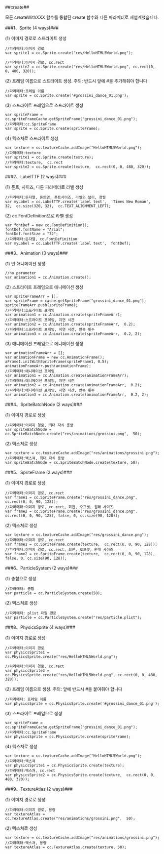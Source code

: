 ##create##

모든 createWithXXX 함수를 통합된 create 함수와 다른 파라메터로 재설계했습니다.

###1、Sprite (4 ways)###

(1) 이미지 경로로 스프라이트 생성

    //파라메터:이미지 경로
    var sprite1 = cc.Sprite.create("res/HelloHTML5World.png");

    //파라메터:이미지 경로, cc.rect
    var sprite2 = cc.Sprite.create("res/HelloHTML5World.png", cc.rect(0, 0, 480, 320));

(2) 프레임 이름으로 스프라이트 생성. 주의: 반드시 앞에 #을 추가해줘야 합니다

    //파라메터:프레임 이름
    var sprite = cc.Sprite.create('#grossini_dance_01.png');

(3) 스프라이트 프레임으로 스프라이트 생성

    var spriteFrame = cc.spriteFrameCache.getSpriteFrame("grossini_dance_01.png");
    //파라메터:cc.SpriteFrame
    var sprite = cc.Sprite.create(spriteFrame);

(4) 텍스쳐로 스프라이트 생성

    var texture = cc.textureCache.addImage("HelloHTML5World.png");
    //파라메터:texture
    var sprite1 = cc.Sprite.create(texture);
    //파라메터:texture,  cc.rect
    var sprite2 = cc.Sprite.create(texture,  cc.rect(0, 0, 480, 320));

###2、LabelTTF (2 ways)###

(1) 폰트, 사이즈, 다른 파라메터로 라벨 생성

    //파라메터:문자열, 폰트명, 폰트사이즈, 라벨의 넓이, 정렬
    var myLabel = cc.LabelTTF.create('label text',  'Times New Roman',  32,  cc.size(320, 32),  cc.TEXT_ALIGNMENT_LEFT);

(2) cc.FontDefinition으로 라벨 생성

    var fontDef = new cc.FontDefinition();
    fontDef.fontName = "Arial";
    fontDef.fontSize = "32";
    //파라메터:문자열, cc.FontDefinition
    var myLabel = cc.LabelTTF.create('label text',  fontDef);

###3、Animation (3 ways)###

(1) 빈 애니메이션 생성

    //no parameter
    var animation1 = cc.Animation.create();

(2) 스프라이트 프레임으로 애니메이션 생성

    var spriteFrameArr = [];
    var spriteFrame = cache.getSpriteFrame("grossini_dance_01.png");
    spriteFrameArr.push(spriteFrame);
    //파라메터:스프라이트 프레임
    var animation1 = cc.Animation.create(spriteFrameArr);
    //파라메터:스프라이트 프레임, 지연 시간
    var animation2 = cc.Animation.create(spriteFrameArr,  0.2);
    //파라메터:스프라이트 프레임, 지연 시간, 반복 횟수
    var animation3 = cc.Animation.create(spriteFrameArr,  0.2, 2);

(3) 애니메이션 프레임으로 에니메이션 생성

    var animationFrameArr = [];
    var animationFrame = new cc.AnimationFrame();
    aFrame1.initWithSpriteFrame(spriteFrame1, 0.5);
    animationFrameArr.push(animationFrame);
    //파라메터:애니메이션 프레임
    var animation1 = cc.Animation.create(animationFrameArr);
    //파라메터:애니메이션 프레임, 지연 시간
    var animation2 = cc.Animation.create(animationFrameArr,  0.2);
    //파라메터:애니메이션 프레임, 지연 시간, 반복 횟수
    var animation3 = cc.Animation.create(animationFrameArr,  0.2, 2);

###4、SpriteBatchNode (2 ways)###

(1) 이미지 경로로 생성

    //파라메터:이미지 경로, 최대 자식 용량
    var spriteBatchNode = cc.SpriteBatchNode.create("res/animations/grossini.png",  50);

(2) 텍스쳐로 생성

    var texture = cc.textureCache.addImage("res/animations/grossini.png");
    //파라메터:텍스쳐, 최대 자식 용량
    var spriteBatchNode = cc.SpriteBatchNode.create(texture, 50);

###5、SpriteFrame (2 ways)###

(1) 이미지 경로로 생성

    //파라메터:이미지 경로, cc.rect
    var frame1 = cc.SpriteFrame.create("res/grossini_dance.png", cc.rect(0, 0, 90, 128));
    //파라메터:이미지 경로, cc.rect, 회전, 오프셋, 원래 사이즈
    var frame2 = cc.SpriteFrame.create("res/grossini_dance.png", cc.rect(0, 0, 90, 128), false, 0, cc.size(90, 128));

(2) 텍스쳐로 생성

    var texture = cc.textureCache.addImage("res/grossini_dance.png");
    //파라메터:이미지 경로, cc.rect
    var frame1 = cc.SpriteFrame.create(texture,  cc.rect(0, 0, 90, 128));
    //파라메터:이미지 경로, cc.rect, 회전, 오프셋, 원래 사이즈
    var frame2 = cc.SpriteFrame.create(texture,  cc.rect(0, 0, 90, 128), false, 0, cc.size(90, 128));

###6、ParticleSystem (2 ways)###

(1) 총합으로 생성

    //파라메터: 총합
    var particle = cc.ParticleSystem.create(50);
    
(2) 텍스쳐로 생성

    //파라메터: plist 파일 경로
    var particle = cc.ParticleSystem.create("res/particle.plist");

###8、PhysicsSprite (4 ways)###

(1) 이미지 경로로 생성

    //파라메터:이미지 경로
    var physicsSprite1 = cc.PhysicsSprite.create("res/HelloHTML5World.png");

    //파라메터:이미지 경로, cc.rect
    var physicsSprite2 = cc.PhysicsSprite.create("res/HelloHTML5World.png", cc.rect(0, 0, 480, 320));

(2) 프레임 이름으로 생성. 주의: 앞에 반드시 #을 붙여줘야 합니다

    //파라메터: 프레임 이름
    var physicsSprite = cc.PhysicsSprite.create('#grossini_dance_01.png');

(3) 스프라이트 프레임으로 생성

    var spriteFrame = cc.spriteFrameCache.getSpriteFrame("grossini_dance_01.png");
    //파라메터:cc.SpriteFrame
    var physicsSprite = cc.PhysicsSprite.create(spriteFrame);

(4) 텍스쳐로 생성

    var texture = cc.textureCache.addImage("HelloHTML5World.png");
    //파라메터:텍스쳐
    var physicsSprite1 = cc.PhysicsSprite.create(texture);
    //파라메터:텍스쳐, cc.rect
    var physicsSprite2 = cc.PhysicsSprite.create(texture,  cc.rect(0, 0, 480, 320));

###9、TextureAtlas (2 ways)###

(1) 이미지 경로로 생성

    //파라메터:이미지 경로, 용량
    var textureAtlas = cc.TextureAtlas.create("res/animations/grossini.png",  50);

(2) 텍스쳐로 생성

    var texture = cc.textureCache.addImage("res/animations/grossini.png");
    //파라메터:텍스쳐, 용량
    var textureAtlas = cc.TextureAtlas.create(texture, 50);
